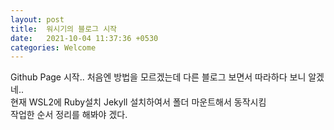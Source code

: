 ```yaml
---
layout: post
title:  워시기의 블로그 시작
date:   2021-10-04 11:37:36 +0530
categories: Welcome
---
```

Github Page 시작..
처음엔 방법을 모르겠는데 다른 블로그 보면서 따라하다 보니 알겠네..   
현재 WSL2에 Ruby설치 Jekyll 설치하여서 폴더 마운트해서 동작시킴   
작업한 순서 정리를 해봐야 겠다.   


